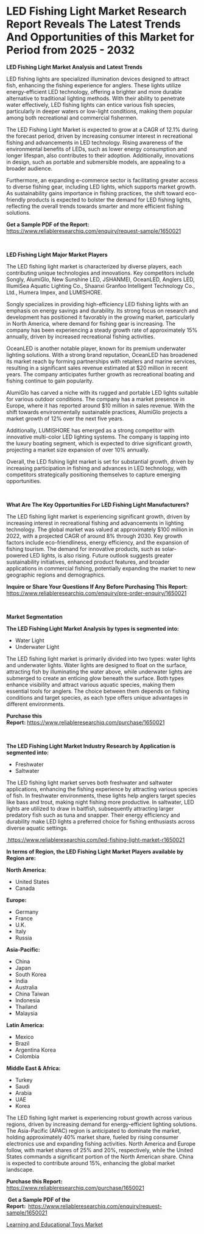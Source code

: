 <p><h1>LED Fishing Light Market Research Report Reveals The Latest Trends And Opportunities of this Market for Period from 2025 - 2032</h1></p><p><strong>LED Fishing Light Market Analysis and Latest Trends</strong></p>
<p><p>LED fishing lights are specialized illumination devices designed to attract fish, enhancing the fishing experience for anglers. These lights utilize energy-efficient LED technology, offering a brighter and more durable alternative to traditional lighting methods. With their ability to penetrate water effectively, LED fishing lights can entice various fish species, particularly in deeper waters or low-light conditions, making them popular among both recreational and commercial fishermen.</p><p>The LED Fishing Light Market is expected to grow at a CAGR of 12.1% during the forecast period, driven by increasing consumer interest in recreational fishing and advancements in LED technology. Rising awareness of the environmental benefits of LEDs, such as lower energy consumption and longer lifespan, also contributes to their adoption. Additionally, innovations in design, such as portable and submersible models, are appealing to a broader audience. </p><p>Furthermore, an expanding e-commerce sector is facilitating greater access to diverse fishing gear, including LED lights, which supports market growth. As sustainability gains importance in fishing practices, the shift toward eco-friendly products is expected to bolster the demand for LED fishing lights, reflecting the overall trends towards smarter and more efficient fishing solutions.</p></p>
<p><strong>Get a Sample PDF of the Report:&nbsp;</strong> <a href="https://www.reliableresearchiq.com/enquiry/request-sample/1650021?utm_campaign=3136&utm_medium=2&utm_source=Github&utm_content=ia&utm_term=04042025&utm_id=led-fishing-light">https://www.reliableresearchiq.com/enquiry/request-sample/1650021</a></p>
<p>&nbsp;</p>
<p><strong>LED Fishing Light Major Market Players</strong></p>
<p><p>The LED fishing light market is characterized by diverse players, each contributing unique technologies and innovations. Key competitors include Songly, AlumiGlo, New Sunshine LED, JSHANMEI, OceanLED, Anglers LED, IllumiSea Aquatic Lighting Co., Shaanxi Granfoo Intelligent Technology Co., Ltd., Humera Impex, and LUMISHORE.</p><p>Songly specializes in providing high-efficiency LED fishing lights with an emphasis on energy savings and durability. Its strong focus on research and development has positioned it favorably in the growing market, particularly in North America, where demand for fishing gear is increasing. The company has been experiencing a steady growth rate of approximately 15% annually, driven by increased recreational fishing activities.</p><p>OceanLED is another notable player, known for its premium underwater lighting solutions. With a strong brand reputation, OceanLED has broadened its market reach by forming partnerships with retailers and marine services, resulting in a significant sales revenue estimated at $20 million in recent years. The company anticipates further growth as recreational boating and fishing continue to gain popularity.</p><p>AlumiGlo has carved a niche with its rugged and portable LED lights suitable for various outdoor conditions. The company has a market presence in Europe, where it has reported around $10 million in sales revenue. With the shift towards environmentally sustainable practices, AlumiGlo projects a market growth of 12% over the next five years.</p><p>Additionally, LUMISHORE has emerged as a strong competitor with innovative multi-color LED lighting systems. The company is tapping into the luxury boating segment, which is expected to drive significant growth, projecting a market size expansion of over 10% annually.</p><p>Overall, the LED fishing light market is set for substantial growth, driven by increasing participation in fishing and advances in LED technology, with competitors strategically positioning themselves to capture emerging opportunities.</p></p>
<p>&nbsp;</p>
<p><strong>What Are The Key Opportunities For LED Fishing Light Manufacturers?</strong></p>
<p><p>The LED fishing light market is experiencing significant growth, driven by increasing interest in recreational fishing and advancements in lighting technology. The global market was valued at approximately $100 million in 2022, with a projected CAGR of around 8% through 2030. Key growth factors include eco-friendliness, energy efficiency, and the expansion of fishing tourism. The demand for innovative products, such as solar-powered LED lights, is also rising. Future outlook suggests greater sustainability initiatives, enhanced product features, and broader applications in commercial fishing, potentially expanding the market to new geographic regions and demographics.</p></p>
<p><strong>Inquire or Share Your Questions If Any Before Purchasing This Report:</strong> <a href="https://www.reliableresearchiq.com/enquiry/pre-order-enquiry/1650021?utm_campaign=3136&utm_medium=2&utm_source=Github&utm_content=ia&utm_term=04042025&utm_id=led-fishing-light">https://www.reliableresearchiq.com/enquiry/pre-order-enquiry/1650021</a></p>
<p>&nbsp;</p>
<p><strong>Market Segmentation</strong></p>
<p><strong>The LED Fishing Light Market Analysis by types is segmented into:</strong></p>
<p><ul><li>Water Light</li><li>Underwater Light</li></ul></p>
<p><p>The LED fishing light market is primarily divided into two types: water lights and underwater lights. Water lights are designed to float on the surface, attracting fish by illuminating the water above, while underwater lights are submerged to create an enticing glow beneath the surface. Both types enhance visibility and attract various aquatic species, making them essential tools for anglers. The choice between them depends on fishing conditions and target species, as each type offers unique advantages in different environments.</p></p>
<p><strong>Purchase this Report:&nbsp;</strong><a href="https://www.reliableresearchiq.com/purchase/1650021?utm_campaign=3136&utm_medium=2&utm_source=Github&utm_content=ia&utm_term=04042025&utm_id=led-fishing-light">https://www.reliableresearchiq.com/purchase/1650021</a></p>
<p>&nbsp;</p>
<p><strong>The LED Fishing Light Market Industry Research by Application is segmented into:</strong></p>
<p><ul><li>Freshwater</li><li>Saltwater</li></ul></p>
<p><p>The LED fishing light market serves both freshwater and saltwater applications, enhancing the fishing experience by attracting various species of fish. In freshwater environments, these lights help anglers target species like bass and trout, making night fishing more productive. In saltwater, LED lights are utilized to draw in baitfish, subsequently attracting larger predatory fish such as tuna and snapper. Their energy efficiency and durability make LED lights a preferred choice for fishing enthusiasts across diverse aquatic settings.</p></p>
<p><a href="https://www.reliableresearchiq.com/led-fishing-light-market-r1650021?utm_campaign=3136&utm_medium=2&utm_source=Github&utm_content=ia&utm_term=04042025&utm_id=led-fishing-light">&nbsp;https://www.reliableresearchiq.com/led-fishing-light-market-r1650021</a></p>
<p><strong>In terms of Region, the LED Fishing Light Market Players available by Region are:</strong></p>
<p>
    <p> <strong> North America: </strong>
        <ul>
            <li>United States</li>
            <li>Canada</li>
        </ul>
        </p> 
    <p> <strong> Europe: </strong>
        <ul>
            <li>Germany</li>
            <li>France</li>
            <li>U.K.</li>
            <li>Italy</li>
            <li>Russia</li>
        </ul>
        </p> 
    <p> <strong> Asia-Pacific: </strong>
        <ul>
            <li>China</li>
            <li>Japan</li>
            <li>South Korea</li>
            <li>India</li>
            <li>Australia</li>
            <li>China Taiwan</li>
            <li>Indonesia</li>
            <li>Thailand</li>
            <li>Malaysia</li>
        </ul>
        </p> 
    <p> <strong> Latin America: </strong>
        <ul>
            <li>Mexico</li>
            <li>Brazil</li>
            <li>Argentina Korea</li>
            <li>Colombia</li>
        </ul>
        </p> 
    <p> <strong> Middle East & Africa: </strong>
        <ul>
            <li>Turkey</li>
            <li>Saudi</li>
            <li>Arabia</li>
            <li>UAE</li>
            <li>Korea</li>
        </ul>
    </p>
    </p>
<p><p>The LED fishing light market is experiencing robust growth across various regions, driven by increasing demand for energy-efficient lighting solutions. The Asia-Pacific (APAC) region is anticipated to dominate the market, holding approximately 40% market share, fueled by rising consumer electronics use and expanding fishing activities. North America and Europe follow, with market shares of 25% and 20%, respectively, while the United States commands a significant portion of the North American share. China is expected to contribute around 15%, enhancing the global market landscape.</p></p>
<p><strong>Purchase this Report: </strong><a href="https://www.reliableresearchiq.com/purchase/1650021?utm_campaign=3136&utm_medium=2&utm_source=Github&utm_content=ia&utm_term=04042025&utm_id=led-fishing-light">https://www.reliableresearchiq.com/purchase/1650021</a></p>
<p>&nbsp;<strong>Get a Sample PDF of the Report:&nbsp;&nbsp;</strong><a href="https://www.reliableresearchiq.com/enquiry/request-sample/1650021?utm_campaign=3136&utm_medium=2&utm_source=Github&utm_content=ia&utm_term=04042025&utm_id=led-fishing-light">https://www.reliableresearchiq.com/enquiry/request-sample/1650021</a></p>
<p><strong></strong></p>
<p><p><a href="https://github.com/shrebasokib/Market-Research-Report-List-1/blob/main/learning-and-educational-toys-market.md?utm_campaign=3136&utm_medium=2&utm_source=Github&utm_content=ia&utm_term=04042025&utm_id=led-fishing-light">Learning and Educational Toys Market</a></p></p>